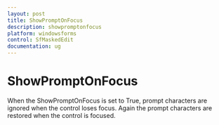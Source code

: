 ```yaml
---
layout: post
title: ShowPromptOnFocus
description: showpromptonfocus
platform: windowsforms
control: SfMaskedEdit
documentation: ug
---
```


# ShowPromptOnFocus

When the ShowPromptOnFocus is set to True, prompt characters are ignored when the control loses focus. Again the prompt characters are restored when the control is focused. 

